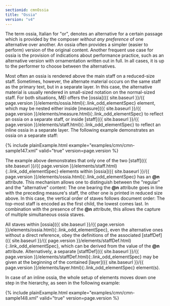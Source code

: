 ```yaml
---
sectionid: cmnOssia
title: "Ossia"
version: "v4"
---
```




The term ossia, Italian for "or", denotes an alternative for a certain passage
which is provided by the composer *without any preference* of one alternative
over another. An ossia often provides a simpler (easier to perform) version of the
original
content. Another frequent use case for ossia is the provision of indications about
performance practice, such as an alternative version with ornamentation written out
in full.
In all cases, it is up to the performer to choose between the alternatives.


Most often an ossia is rendered above the main staff on a reduced-size staff. Sometimes,
however, the alternate material occurs on the same staff as the primary text, but
in a
separate layer. In this case, the alternative material is usually rendered in small-sized
notation on the normal-sized staff. For both situations, MEI offers the [ossia]({{ site.baseurl }}/{{ page.version }}/elements/ossia.html){:.link_odd_elementSpec} element, which may be nested either inside [measure]({{ site.baseurl }}/{{ page.version }}/elements/measure.html){:.link_odd_elementSpec} to
reflect an ossia on a separate staff, or inside [staff]({{ site.baseurl }}/{{ page.version }}/elements/staff.html){:.link_odd_elementSpec} to reflect an
inline ossia in a separate layer. The following example demonstrates an ossia on a
separate
staff:

{% include plainExample.html example="examples/cmn/cmn-sample147.xml" valid="true" version=page.version %}


The example above demonstrates that only one of the two [staff]({{ site.baseurl }}/{{ page.version }}/elements/staff.html){:.link_odd_elementSpec}
elements within [ossia]({{ site.baseurl }}/{{ page.version }}/elements/ossia.html){:.link_odd_elementSpec} has an **@n** attribute. This mechanism
allows one to distinguish between the "regular" and the "alternative" content: The
one
bearing the **@n** attribute goes in line with the preceding measure's staff, the
other one is printed in reduced size above. In this case, the vertical order of staves
follows document order: The top-most staff is encoded as the first child, the lowest
comes
last. In combination with the presence of the **@n** attribute, this allows the
capture of multiple simultaneous ossia staves.

All staves within [ossia]({{ site.baseurl }}/{{ page.version }}/elements/ossia.html){:.link_odd_elementSpec}, even the alternative ones without a direct
reference, obey the definitions of the associated [staffDef]({{ site.baseurl }}/{{ page.version }}/elements/staffDef.html){:.link_odd_elementSpec}, which can
be derived from the value of the **@n** attribute. Alternatively, a separate [staffDef]({{ site.baseurl }}/{{ page.version }}/elements/staffDef.html){:.link_odd_elementSpec} may be given at the beginning of the contained [layer]({{ site.baseurl }}/{{ page.version }}/elements/layer.html){:.link_odd_elementSpec} element(s).

In case of an inline ossia, the whole setup of elements moves down one step in the
hierarchy, as seen in the following example:

{% include plainExample.html example="examples/cmn/cmn-sample148.xml" valid="true" version=page.version %}




